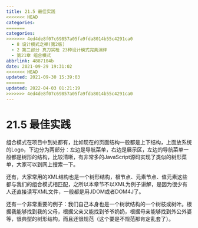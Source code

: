 ```yaml
---
title: 21.5 最佳实践
<<<<<<< HEAD
categories:
=======
categories: 
>>>>>>> 4ed4de8f07c69857a05fa9fda8014b55c4291ca0
  - 8 设计模式之禅(第2版)
  - 2 第二部分 真刀实枪 23种设计模式完美演绎
  - 第21章 组合模式
abbrlink: 4887104b
date: 2021-09-29 19:31:02
<<<<<<< HEAD
updated: 2021-09-30 15:39:03
=======
updated: 2022-04-03 01:21:19
>>>>>>> 4ed4de8f07c69857a05fa9fda8014b55c4291ca0
---
```

# 21.5 最佳实践
组合模式在项目中到处都有，比如现在的页面结构一般都是上下结构，上面放系统的Logo，下边分为两部分：左边是导航菜单，右边是展示区，左边的导航菜单一般都是树形的结构，比较清晰，有非常多的JavaScript源码实现了类似的树形菜单，大家可以到网上搜索一下。

还有，大家常用的XML结构也是一个树形结构，根节点、元素节点、值元素这些都与我们的组合模式相匹配，之所以本章节不以XML为例子讲解，是因为很少有人还直接读写XML文件，一般都是用JDOM或者DOM4J了。

还有一个非常重要的例子：我们自己本身也是一个树状结构的一个树枝或树叶。根据我能够找到我的父母，根据父亲又能找到爷爷奶奶，根据母亲能够找到外公外婆等，很典型的树形结构，而且还很规范（这个要是不规范那肯定乱套了）。



